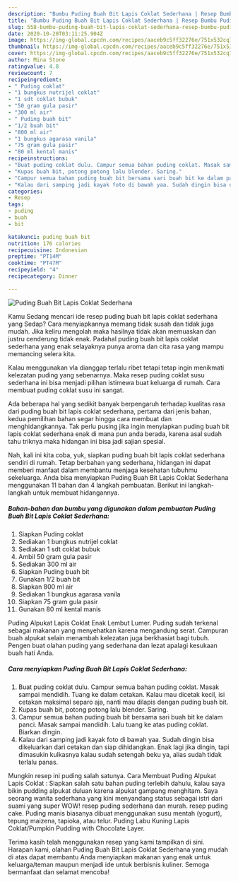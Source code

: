 ```yaml
---
description: "Bumbu Puding Buah Bit Lapis Coklat Sederhana | Resep Bumbu Puding Buah Bit Lapis Coklat Sederhana Yang Bikin Ngiler"
title: "Bumbu Puding Buah Bit Lapis Coklat Sederhana | Resep Bumbu Puding Buah Bit Lapis Coklat Sederhana Yang Bikin Ngiler"
slug: 558-bumbu-puding-buah-bit-lapis-coklat-sederhana-resep-bumbu-puding-buah-bit-lapis-coklat-sederhana-yang-bikin-ngiler
date: 2020-10-20T03:11:25.904Z
image: https://img-global.cpcdn.com/recipes/aaceb9c5ff32276e/751x532cq70/puding-buah-bit-lapis-coklat-sederhana-foto-resep-utama.jpg
thumbnail: https://img-global.cpcdn.com/recipes/aaceb9c5ff32276e/751x532cq70/puding-buah-bit-lapis-coklat-sederhana-foto-resep-utama.jpg
cover: https://img-global.cpcdn.com/recipes/aaceb9c5ff32276e/751x532cq70/puding-buah-bit-lapis-coklat-sederhana-foto-resep-utama.jpg
author: Mina Stone
ratingvalue: 4.8
reviewcount: 7
recipeingredient:
- " Puding coklat"
- "1 bungkus nutrijel coklat"
- "1 sdt coklat bubuk"
- "50 gram gula pasir"
- "300 ml air"
- " Puding buah bit"
- "1/2 buah bit"
- "800 ml air"
- "1 bungkus agarasa vanila"
- "75 gram gula pasir"
- "80 ml kental manis"
recipeinstructions:
- "Buat puding coklat dulu. Campur semua bahan puding coklat. Masak sampai mendidih. Tuang ke dalam cetakan. Kalau mau dicetak kecil, isi cetakan maksimal separo aja, nanti mau dilapis dengan puding buah bit."
- "Kupas buah bit, potong potong lalu blender. Saring."
- "Campur semua bahan puding buah bit bersama sari buah bit ke dalam panci. Masak sampai mandidih. Lalu tuang ke atas puding coklat. Biarkan dingin."
- "Kalau dari samping jadi kayak foto di bawah yaa. Sudah dingin bisa dikeluarkan dari cetakan dan siap dihidangkan. Enak lagi jika dingin, tapi dimasukin kulkasnya kalau sudah setengah beku ya, alias sudah tidak terlalu panas."
categories:
- Resep
tags:
- puding
- buah
- bit

katakunci: puding buah bit 
nutrition: 176 calories
recipecuisine: Indonesian
preptime: "PT14M"
cooktime: "PT47M"
recipeyield: "4"
recipecategory: Dinner

---
```



![Puding Buah Bit Lapis Coklat Sederhana](https://img-global.cpcdn.com/recipes/aaceb9c5ff32276e/751x532cq70/puding-buah-bit-lapis-coklat-sederhana-foto-resep-utama.jpg)

Kamu Sedang mencari ide resep puding buah bit lapis coklat sederhana yang Sedap? Cara menyiapkannya memang tidak susah dan tidak juga mudah. Jika keliru mengolah maka hasilnya tidak akan memuaskan dan justru cenderung tidak enak. Padahal puding buah bit lapis coklat sederhana yang enak selayaknya punya aroma dan cita rasa yang mampu memancing selera kita.

Kalau menggunakan vla dianggap terlalu ribet tetapi tetap ingin menikmati kelezatan puding yang sebenarnya. Maka resep puding coklat susu sederhana ini bisa menjadi pilihan istimewa buat keluarga di rumah. Cara membuat puding coklat susu ini sangat.

Ada beberapa hal yang sedikit banyak berpengaruh terhadap kualitas rasa dari puding buah bit lapis coklat sederhana, pertama dari jenis bahan, kedua pemilihan bahan segar hingga cara membuat dan menghidangkannya. Tak perlu pusing jika ingin menyiapkan puding buah bit lapis coklat sederhana enak di mana pun anda berada, karena asal sudah tahu triknya maka hidangan ini bisa jadi sajian spesial.


Nah, kali ini kita coba, yuk, siapkan puding buah bit lapis coklat sederhana sendiri di rumah. Tetap berbahan yang sederhana, hidangan ini dapat memberi manfaat dalam membantu menjaga kesehatan tubuhmu sekeluarga. Anda bisa menyiapkan Puding Buah Bit Lapis Coklat Sederhana menggunakan 11 bahan dan 4 langkah pembuatan. Berikut ini langkah-langkah untuk membuat hidangannya.

<!--inarticleads1-->

##### Bahan-bahan dan bumbu yang digunakan dalam pembuatan Puding Buah Bit Lapis Coklat Sederhana:

1. Siapkan  Puding coklat
1. Sediakan 1 bungkus nutrijel coklat
1. Sediakan 1 sdt coklat bubuk
1. Ambil 50 gram gula pasir
1. Sediakan 300 ml air
1. Siapkan  Puding buah bit
1. Gunakan 1/2 buah bit
1. Siapkan 800 ml air
1. Sediakan 1 bungkus agarasa vanila
1. Siapkan 75 gram gula pasir
1. Gunakan 80 ml kental manis


Puding Alpukat Lapis Coklat Enak Lembut Lumer. Puding sudah terkenal sebagai makanan yang menyehatkan karena mengandung serat. Campuran buah alpukat selain menambah kelezatan juga berkhasiat bagi tubuh. Pengen buat olahan puding yang sederhana dan lezat apalagi kesukaan buah hati Anda. 

<!--inarticleads2-->

##### Cara menyiapkan Puding Buah Bit Lapis Coklat Sederhana:

1. Buat puding coklat dulu. Campur semua bahan puding coklat. Masak sampai mendidih. Tuang ke dalam cetakan. Kalau mau dicetak kecil, isi cetakan maksimal separo aja, nanti mau dilapis dengan puding buah bit.
1. Kupas buah bit, potong potong lalu blender. Saring.
1. Campur semua bahan puding buah bit bersama sari buah bit ke dalam panci. Masak sampai mandidih. Lalu tuang ke atas puding coklat. Biarkan dingin.
1. Kalau dari samping jadi kayak foto di bawah yaa. Sudah dingin bisa dikeluarkan dari cetakan dan siap dihidangkan. Enak lagi jika dingin, tapi dimasukin kulkasnya kalau sudah setengah beku ya, alias sudah tidak terlalu panas.


Mungkin resep ini puding salah satunya. Cara Membuat Puding Alpukat Lapis Coklat : Siapkan salah satu bahan puding terlebih dahulu, kalau saya bikin pudding alpukat duluan karena alpukat gampang menghitam. Saya seorang wanita sederhana yang kini menyandang status sebagai istri dari suami yang super WOW! resep puding sederhana dan murah. resep puding cake. Puding manis biasanya dibuat menggunakan susu mentah (yogurt), tepung maizena, tapioka, atau telur. Puding Labu Kuning Lapis Coklat/Pumpkin Pudding with Chocolate Layer. 

Terima kasih telah menggunakan resep yang kami tampilkan di sini. Harapan kami, olahan Puding Buah Bit Lapis Coklat Sederhana yang mudah di atas dapat membantu Anda menyiapkan makanan yang enak untuk keluarga/teman maupun menjadi ide untuk berbisnis kuliner. Semoga bermanfaat dan selamat mencoba!
